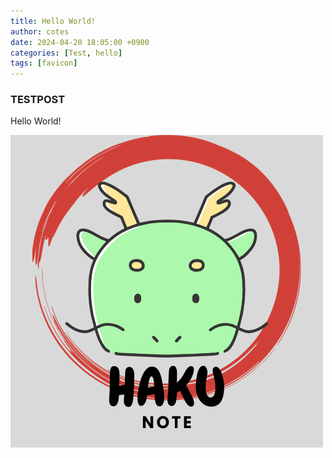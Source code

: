 ```yaml
---
title: Hello World!
author: cotes
date: 2024-04-20 18:05:00 +0900
categories: [Test, hello]
tags: [favicon]
---
```

### TESTPOST
Hello World!

![Desktop View](/assets/img/post/avatar.png)